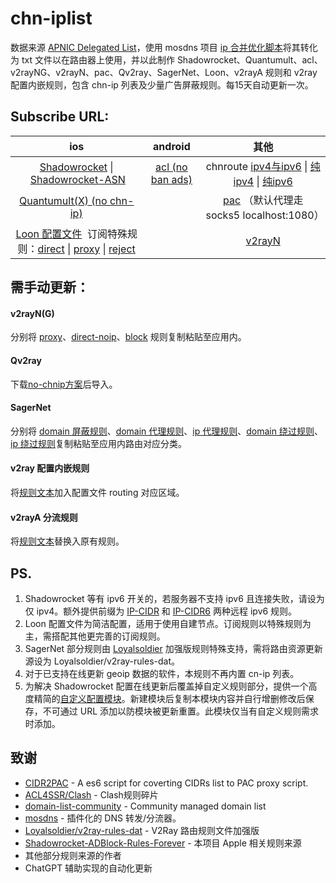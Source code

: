 # chn-iplist

数据来源 [ APNIC Delegated List](http://ftp.apnic.net/apnic/stats/apnic/delegated-apnic-latest)，使用 mosdns 项目 [ip 合并优化脚本](https://github.com/IrineSistiana/mosdns/blob/main/scripts/update_chn_ip_domain.py)将其转化为 txt 文件以在路由器上使用，并以此制作 Shadowrocket、Quantumult、acl、v2rayNG、v2rayN、pac、Qv2ray、SagerNet、Loon、v2rayA 规则和 v2ray 配置内嵌规则，包含 chn-ip 列表及少量广告屏蔽规则。每15天自动更新一次。

## Subscribe URL:

| ios                                                                                                                                                                                                                                                                                                                                                                                                                                   | android                                                                                     | 其他                                                                                                                                                                                                                                                                                             |
|:-------------------------------------------------------------------------------------------------------------------------------------------------------------------------------------------------------------------------------------------------------------------------------------------------------------------------------------------------------------------------------------------------------------------------------------:|:-------------------------------------------------------------------------------------------:|:----------------------------------------------------------------------------------------------------------------------------------------------------------------------------------------------------------------------------------------------------------------------------------------------:|
| [Shadowrocket](https://raw.githubusercontent.com/PaPerseller/chn-iplist/master/Shadowrocket.conf) \| [Shadowrocket-ASN](https://raw.githubusercontent.com/PaPerseller/chn-iplist/master/Shadowrocket-ASN.conf)                                                                                                                                                                                                                        | [acl (no ban ads)](https://raw.githubusercontent.com/PaPerseller/chn-iplist/master/chn.acl) | chnroute [ipv4与ipv6](https://raw.githubusercontent.com/PaPerseller/chn-iplist/master/chnroute.txt) \| [纯ipv4](https://raw.githubusercontent.com/PaPerseller/chn-iplist/master/chnroute-ipv4.txt) \| [纯ipv6](https://raw.githubusercontent.com/PaPerseller/chn-iplist/master/chnroute-ipv6.txt) |
| [Quantumult(X) (no chn-ip)](https://raw.githubusercontent.com/PaPerseller/chn-iplist/master/Quantumult(X)_noIP.conf)                                                                                                                                                                                                                                                                                                                  |                                                                                             | [pac](https://raw.githubusercontent.com/PaPerseller/chn-iplist/master/chnroute.pac) （默认代理走 socks5 localhost:1080）                                                                                                                                                                              |
| [Loon 配置文件](https://raw.githubusercontent.com/PaPerseller/chn-iplist/master/Loon/Loon.conf)  订阅特殊规则：[direct](https://raw.githubusercontent.com/PaPerseller/chn-iplist/master/Loon/ruleset/direct-special.txt) \| [proxy](https://raw.githubusercontent.com/PaPerseller/chn-iplist/master/Loon/ruleset/proxy-special.txt) \| [reject](https://raw.githubusercontent.com/PaPerseller/chn-iplist/master/Loon/ruleset/reject-special.txt) |                                                                                             | [v2rayN ](https://raw.githubusercontent.com/PaPerseller/chn-iplist/master/v2rayN(G)/v2rayN_subrules_whitelist)                                                                                                                                                                                 |

## 需手动更新：

#### v2rayN(G)

分别将 [proxy](https://raw.githubusercontent.com/PaPerseller/chn-iplist/master/v2rayN(G)/proxy.txt)、[direct-noip](https://raw.githubusercontent.com/PaPerseller/chn-iplist/master/v2rayN(G)/direct-noip.txt)、[block](https://raw.githubusercontent.com/PaPerseller/chn-iplist/master/v2rayN(G)/block.txt) 规则复制粘贴至应用内。

#### Qv2ray

下载[no-chnip方案](https://raw.githubusercontent.com/PaPerseller/chn-iplist/master/Qv2ray-noip.json)后导入。

#### SagerNet

分别将 [domain 屏蔽规则](https://raw.githubusercontent.com/PaPerseller/chn-iplist/master/AnXray%26SagerNet/block-domain.txt)、[domain 代理规则](https://raw.githubusercontent.com/PaPerseller/chn-iplist/master/AnXray%26SagerNet/proxy-domain.txt)、[ip 代理规则](https://raw.githubusercontent.com/PaPerseller/chn-iplist/master/AnXray%26SagerNet/proxy-ip.txt)、[domain 绕过规则](https://raw.githubusercontent.com/PaPerseller/chn-iplist/master/AnXray%26SagerNet/direct-domain.txt)、[ip 绕过规则](https://raw.githubusercontent.com/PaPerseller/chn-iplist/master/AnXray%26SagerNet/direct-ip.txt)复制粘贴至应用内路由对应分类。

#### v2ray 配置内嵌规则

将[规则文本](https://raw.githubusercontent.com/PaPerseller/chn-iplist/master/v2ray-config_rule.json)加入配置文件 routing 对应区域。

#### v2rayA 分流规则

将[规则文本](https://raw.githubusercontent.com/PaPerseller/chn-iplist/master/v2rayA.txt)替换入原有规则。

## PS.

1. Shadowrocket 等有 ipv6 开关的，若服务器不支持 ipv6 且连接失败，请设为仅 ipv4。额外提供前缀为 [IP-CIDR](https://raw.githubusercontent.com/PaPerseller/chn-iplist/master/ipv6.list) 和 [IP-CIDR6](https://raw.githubusercontent.com/PaPerseller/chn-iplist/master/Loon/ruleset/ipv6.list) 两种远程 ipv6 规则。
2. Loon 配置文件为简洁配置，适用于使用自建节点。订阅规则以特殊规则为主，需搭配其他更完善的订阅规则。
3. SagerNet 部分规则由 [Loyalsoldier](https://github.com/Loyalsoldier/v2ray-rules-dat/releases) 加强版规则特殊支持，需将路由资源更新源设为 Loyalsoldier/v2ray-rules-dat。
4. 对于已支持在线更新 geoip 数据的软件，本规则不再内置 cn-ip 列表。
5. 为解决 Shadowrocket 配置在线更新后覆盖掉自定义规则部分，提供一个高度精简的[自定义配置模块](https://raw.githubusercontent.com/PaPerseller/chn-iplist/master/DIY.module)。新建模块后复制本模块内容并自行增删修改后保存，不可通过 URL 添加以防模块被更新重置。此模块仅当有自定义规则需求时添加。

## 致谢

- [CIDR2PAC](https://github.com/wspl/CIDR2PAC) - A es6 script for coverting CIDRs list to PAC proxy script.
- [ACL4SSR/Clash](https://github.com/ACL4SSR/ACL4SSR/tree/master/Clash) - Clash规则碎片
- [domain-list-community](https://github.com/v2fly/domain-list-community) - Community managed domain list
- [mosdns](https://github.com/IrineSistiana/mosdns) - 插件化的 DNS 转发/分流器。
- [Loyalsoldier/v2ray-rules-dat](https://github.com/Loyalsoldier/v2ray-rules-dat) - V2Ray 路由规则文件加强版
- [Shadowrocket-ADBlock-Rules-Forever](https://github.com/Johnshall/Shadowrocket-ADBlock-Rules-Forever) - 本项目 Apple 相关规则来源
- 其他部分规则来源的作者
- ChatGPT  辅助实现的自动化更新
